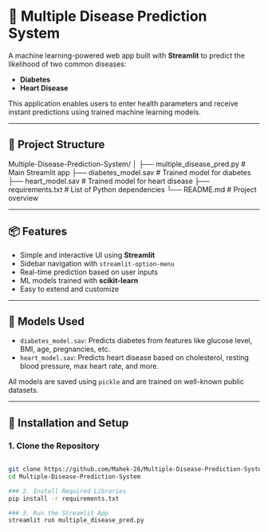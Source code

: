 
# 🧠 Multiple Disease Prediction System

A machine learning-powered web app built with **Streamlit** to predict the likelihood of two common diseases:

- **Diabetes**
- **Heart Disease**

This application enables users to enter health parameters and receive instant predictions using trained machine learning models.

---

## 📂 Project Structure
Multiple-Disease-Prediction-System/
│
├── multiple_disease_pred.py # Main Streamlit app
├── diabetes_model.sav # Trained model for diabetes
├── heart_model.sav # Trained model for heart disease
├── requirements.txt # List of Python dependencies
└── README.md # Project overview


---

## 📦 Features

- Simple and interactive UI using **Streamlit**
- Sidebar navigation with `streamlit-option-menu`
- Real-time prediction based on user inputs
- ML models trained with **scikit-learn**
- Easy to extend and customize

---

## 🧪 Models Used

- `diabetes_model.sav`: Predicts diabetes from features like glucose level, BMI, age, pregnancies, etc.
- `heart_model.sav`: Predicts heart disease based on cholesterol, resting blood pressure, max heart rate, and more.

All models are saved using `pickle` and are trained on well-known public datasets.

---

## 🔧 Installation and Setup

### 1. Clone the Repository

```bash

git clone https://github.com/Mahek-28/Multiple-Disease-Prediction-System.git
cd Multiple-Disease-Prediction-System

### 2. Install Required Libraries
pip install -r requirements.txt

### 3. Run the Streamlit App
streamlit run multiple_disease_pred.py


